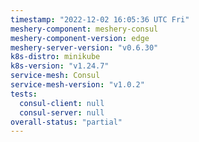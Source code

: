 ```yaml
---
timestamp: "2022-12-02 16:05:36 UTC Fri"
meshery-component: meshery-consul
meshery-component-version: edge
meshery-server-version: "v0.6.30"
k8s-distro: minikube
k8s-version: "v1.24.7"
service-mesh: Consul
service-mesh-version: "v1.0.2"
tests:
  consul-client: null
  consul-server: null
overall-status: "partial"
---
```

